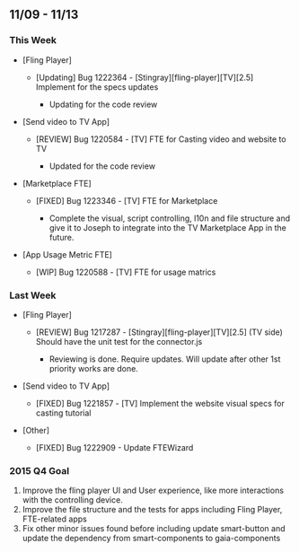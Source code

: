 ## 11/09 - 11/13 ##

### This Week ###
* [Fling Player]

  - [Updating] Bug 1222364 - [Stingray][fling-player][TV][2.5] Implement for the specs updates

    - Updating for the code review

* [Send video to TV App]

  - [REVIEW] Bug 1220584 - [TV] FTE for Casting video and website to TV

    - Updated for the code review

* [Marketplace FTE]

  - [FIXED] Bug 1223346 - [TV] FTE for Marketplace

    - Complete the visual, script controlling, l10n and file structure
      and give it to Joseph to integrate into the TV Marketplace App in the future.

* [App Usage Metric FTE]

  - [WIP] Bug 1220588 - [TV] FTE for usage matrics

### Last Week ###
* [Fling Player]

  - [REVIEW] Bug 1217287 - [Stingray][fling-player][TV][2.5] (TV side) Should have the unit test for the connector.js

    - Reviewing is done. Require updates. Will update after other 1st priority works are done.

* [Send video to TV App]

  - [FIXED] Bug 1221857 - [TV] Implement the website visual specs for casting tutorial

* [Other]

  - [FIXED] Bug 1222909 - Update FTEWizard

### 2015 Q4 Goal ###
1. Improve the fling player UI and User experience, like more interactions with the controlling device.
2. Improve the file structure and the tests for apps including Fling Player, FTE-related apps
3. Fix other minor issues found before including update smart-button and update the dependency from smart-components to gaia-components